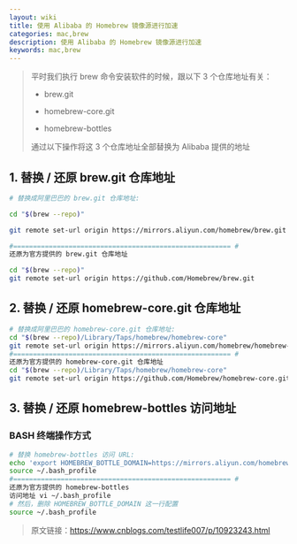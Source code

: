 ```yaml
---
layout: wiki
title: 使用 Alibaba 的 Homebrew 镜像源进行加速
categories: mac,brew
description: 使用 Alibaba 的 Homebrew 镜像源进行加速
keywords: mac,brew
---
```


> 平时我们执行 brew 命令安装软件的时候，跟以下 3 个仓库地址有关：
>
> - brew.git
>
> - homebrew-core.git
>
> - homebrew-bottles
>
> 通过以下操作将这 3 个仓库地址全部替换为 Alibaba 提供的地址

## 1. 替换 / 还原 brew.git 仓库地址

```bash
# 替换成阿里巴巴的 brew.git 仓库地址: 

cd "$(brew --repo)"

git remote set-url origin https://mirrors.aliyun.com/homebrew/brew.git

#======================================================= #
还原为官方提供的 brew.git 仓库地址 

cd "$(brew --repo)"
git remote set-url origin https://github.com/Homebrew/brew.git
```

## 2. 替换 / 还原 homebrew-core.git 仓库地址

```bash
# 替换成阿里巴巴的 homebrew-core.git 仓库地址: 
cd "$(brew --repo)/Library/Taps/homebrew/homebrew-core"
git remote set-url origin https://mirrors.aliyun.com/homebrew/homebrew-core.git
#======================================================= #
还原为官方提供的 homebrew-core.git 仓库地址
cd "$(brew --repo)/Library/Taps/homebrew/homebrew-core"
git remote set-url origin https://github.com/Homebrew/homebrew-core.git
```

## 3. 替换 / 还原 homebrew-bottles 访问地址

### BASH 终端操作方式

```bash
# 替换 homebrew-bottles 访问 URL:
echo 'export HOMEBREW_BOTTLE_DOMAIN=https://mirrors.aliyun.com/homebrew/homebrew-bottles' >> ~/.bash_profile
source ~/.bash_profile
#======================================================= #
还原为官方提供的 homebrew-bottles
访问地址 vi ~/.bash_profile
# 然后，删除 HOMEBREW_BOTTLE_DOMAIN 这一行配置
source ~/.bash_profile
```

> 原文链接：<https://www.cnblogs.com/testlife007/p/10923243.html>